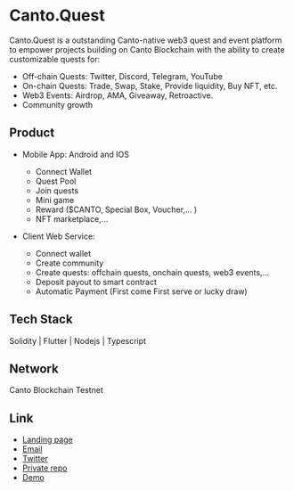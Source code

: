 # Canto.Quest
Canto.Quest is a outstanding Canto-native web3 quest and event platform to empower projects building on Canto Blockchain with the ability to create customizable quests for: 
- Off-chain Quests: Twitter, Discord, Telegram, YouTube
- On-chain Quests: Trade, Swap, Stake, Provide liquidity, Buy NFT, etc.
- Web3 Events: Airdrop, AMA, Giveaway, Retroactive.
- Community growth

## Product


- Mobile App: Android and IOS
  -  Connect Wallet
  -  Quest Pool
  -  Join quests
  -  Mini game
  -  Reward ($CANTO, Special Box, Voucher,... )
  -  NFT marketplace,...

- Client Web Service:
  - Connect wallet
  - Create community
  - Create quests: offchain quests, onchain quests, web3 events,...
  - Deposit payout to smart contract
  - Automatic Payment (First come First serve or lucky draw)

## Tech Stack
Solidity | Flutter | Nodejs | Typescript

## Network
Canto Blockchain Testnet

## Link
- [Landing page](https://canto.quest/)
- [Email](canto.quest3@gmail.com)
- [Twitter](https://twitter.com/cantoquest)
- [Private repo](https://github.com/canto-quest)
- [Demo](https://www.youtube.com/watch?v=atI9_ddNuqs)

